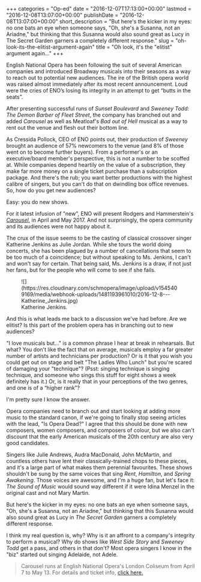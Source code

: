 +++
categories = "Op-ed"
date = "2016-12-07T17:13:00+00:00"
lastmod = "2016-12-08T13:07:00+00:00"
publishDate = "2016-12-08T13:07:00+00:00"
short_description = "But here's the kicker in my eyes: no one bats an eye when someone says, \"Oh, she's a Susanna, not an Ariadne,\" but thinking that this Susanna would also sound great as Lucy in The Secret Garden garners a completely different response."
slug = "oh-look-its-the-elitist-argument-again"
title = "Oh look, it&#039;s the &quot;elitist&quot; argument again..."
+++

English National Opera has been following the suit of several American companies and introduced Broadway musicals into their seasons as a way to reach out to potential new audiences. The ire of the British opera world was raised almost immediately after its most recent announcement. Loud were the cries of ENO’s losing its integrity in an attempt to get “butts in the seats”. 

After presenting successful runs of *Sunset Boulevard* and *Sweeney Todd: The Demon Barber of Fleet Street*, the company has branched out and added *Carousel* as well as Meatloaf's *Bad out of Hell* musical as a way to rent out the venue and flesh out their bottom line. 

As Cressida Pollock, CEO of ENO points out, their production of *Sweeney* brought an audience of 57% newcomers to the venue (and 8% of those went on to become further buyers). From a performer's or an executive/board member's perspective, this is not a number to be scoffed at. While companies depend heartily on the value of a subscription, they make far more money on a single ticket purchase than a subscription package. And there's the rub; you want better productions with the highest calibre of singers, but you can't do that on dwindling box office revenues. So, how do you get new audiences?

Easy: you do new shows. 

For it latest infusion of "new", ENO will present Rodgers and Hammerstein's [*Carousel*](https://www.eno.org/whats-on/rodgers-hammersteins-carousel/), in April and May 2017. And not surprisingly, the opera community and its audiences were not happy about it. 

The crux of the issue seems to be the casting of classical crossover singer Katherine Jenkins as Julie Jordan. While she tours the world doing concerts, she has been plagued by a number of cancellations that seem to be too much of a coincidence; but without speaking to Ms. Jenkins, I can't and won't say for certain. That being said, Ms. Jenkins is a draw, if not just her fans, but for the people who will come to see if she fails. 

<figure data-type="image">
![](https://res.cloudinary.com/schmopera/image/upload/v1545409169/media/webhook-uploads/1481193961010/2016-12-8---Katherine_Jenkins.jpg)<figcaption>Katherine Jenkins.</figcaption>
</figure>

And this is what leads me back to a discussion we've had before. Are we elitist? Is this part of the problem opera has in branching out to new audiences?

"I love musicals but..." is a common phrase I hear at break in rehearsals. But what? You don't like the fact that on average, musicals employ a far greater number of artists and technicians per production? Or is it that you wish you could get out on stage and belt "The Ladies Who Lunch" but you're scared of damaging your "technique"? (Psst: singing technique is singing technique, and someone who sings this stuff for eight shows a week definitely has it.) Or, is it really that in your perceptions of the two genres, and one is of a “higher rank”? 

I'm pretty sure I know the answer. 

Opera companies need to branch out and start looking at adding more music to the standard canon, if we're going to finally stop seeing articles with the lead, "Is Opera Dead?" I agree that this should be done with new composers, women composers, and composers of colour, but we also can't discount that the early American musicals of the 20th century are also very good candidates. 

Singers like Julie Andrews, Audra MacDonald, John McMartin, and countless others have lent their classically-trained chops to these pieces, and it's a large part of what makes them perennial favourites. These shows shouldn't be sung by the same voices that sing *Rent*, *Hamilton*, and *Spring Awakening*. Those voices are awesome, and I'm a huge fan, but let's face it: *The Sound of Music* would sound way different if it were Idina Menzel in the original cast and not Mary Martin.

But here's the kicker in my eyes: no one bats an eye when someone says, "Oh, she's a Susanna, not an Ariadne," but thinking that this Susanna would also sound great as Lucy in *The Secret Garden* garners a completely different response. 

I think my real question is, why? Why is it an affront to a company's integrity to perform a musical? Why do shows like *West Side Story* and *Sweeney Todd* get a pass, and others in that don't? Most opera singers I know in the "biz" started out singing Adelaide, not Adele.

>Carousel runs at English National Opera's London Coliseum from April 7 to May 13. For details and ticket info, [click here.](https://www.eno.org/whats-on/rodgers-hammersteins-carousel/)

